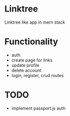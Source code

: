 # Linktree
Linktree like app in mern stack

# Functionality
  - auth
  - create page for links
  - update profile
  - delete account
  - login, register, crud routes

# TODO
  - implement passport.js auth
